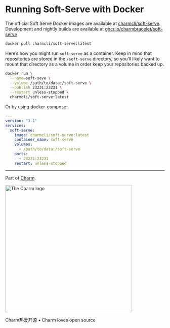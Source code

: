 # Running Soft-Serve with Docker

The official Soft Serve Docker images are available at [charmcli/soft-serve][docker]. Development and nightly builds are available at [ghcr.io/charmbracelet/soft-serve][ghcr]

```sh
docker pull charmcli/soft-serve:latest
```

Here’s how you might run `soft-serve` as a container.  Keep in mind that
repositories are stored in the `/soft-serve` directory, so you’ll likely want
to mount that directory as a volume in order keep your repositories backed up.

```sh
docker run \
  --name=soft-seve \
  --volume /path/to/data:/soft-serve \
  --publish 23231:23231 \
  --restart unless-stopped \
  charmcli/soft-serve:latest
```

Or by using docker-compose:

```yaml
---
version: "3.1"
services:
  soft-serve:
    image: charmcli/soft-serve:latest
    container_name: soft-serve
    volumes:
      - /path/to/data:/soft-serve
    ports:
      - 23231:23231
    restart: unless-stopped
```

[docker]: https://hub.docker.com/r/charmcli/soft-serve
[ghcr]: https://github.com/charmbracelet/soft-serve/pkgs/container/soft-serve

***

Part of [Charm](https://charm.sh).

<a href="https://charm.sh/"><img alt="The Charm logo" src="https://stuff.charm.sh/charm-badge-unrounded.jpg" width="400"></a>

Charm热爱开源 • Charm loves open source
